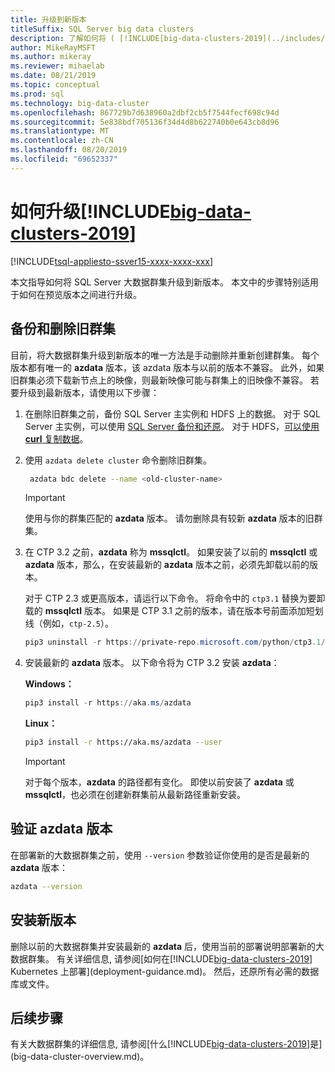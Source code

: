 ```yaml
---
title: 升级到新版本
titleSuffix: SQL Server big data clusters
description: 了解如何将 ( [!INCLUDE[big-data-clusters-2019](../includes/ssbigdataclusters-ver15.md)]预览版) 升级到新版本。
author: MikeRayMSFT
ms.author: mikeray
ms.reviewer: mihaelab
ms.date: 08/21/2019
ms.topic: conceptual
ms.prod: sql
ms.technology: big-data-cluster
ms.openlocfilehash: 867729b7d638960a2dbf2cb5f7544fecf698c94d
ms.sourcegitcommit: 5e838bdf705136f34d4d8b622740b0e643cb8d96
ms.translationtype: MT
ms.contentlocale: zh-CN
ms.lasthandoff: 08/20/2019
ms.locfileid: "69652337"
---
```

# <a name="how-to-upgrade-includebig-data-clusters-2019includesssbigdataclusters-ss-novermd"></a>如何升级[!INCLUDE[big-data-clusters-2019](../includes/ssbigdataclusters-ss-nover.md)]

[!INCLUDE[tsql-appliesto-ssver15-xxxx-xxxx-xxx](../includes/tsql-appliesto-ssver15-xxxx-xxxx-xxx.md)]

本文指导如何将 SQL Server 大数据群集升级到新版本。 本文中的步骤特别适用于如何在预览版本之间进行升级。

## <a name="backup-and-delete-the-old-cluster"></a>备份和删除旧群集

目前，将大数据群集升级到新版本的唯一方法是手动删除并重新创建群集。 每个版本都有唯一的 **azdata** 版本，该 azdata 版本与以前的版本不兼容。 此外，如果旧群集必须下载新节点上的映像，则最新映像可能与群集上的旧映像不兼容。 若要升级到最新版本，请使用以下步骤：

1. 在删除旧群集之前，备份 SQL Server 主实例和 HDFS 上的数据。 对于 SQL Server 主实例，可以使用 [SQL Server 备份和还原](data-ingestion-restore-database.md)。 对于 HDFS，[可以使用 **curl** 复制数据](data-ingestion-curl.md)。

1. 使用 `azdata delete cluster` 命令删除旧群集。

   ```bash
    azdata bdc delete --name <old-cluster-name>
   ```

   > [!Important]
   > 使用与你的群集匹配的 **azdata** 版本。 请勿删除具有较新 **azdata** 版本的旧群集。

1. 在 CTP 3.2 之前，**azdata** 称为 **mssqlctl**。 如果安装了以前的 **mssqlctl** 或 **azdata** 版本，那么，在安装最新的 **azdata** 版本之前，必须先卸载以前的版本。

   对于 CTP 2.3 或更高版本，请运行以下命令。 将命令中的 `ctp3.1` 替换为要卸载的 **mssqlctl** 版本。 如果是 CTP 3.1 之前的版本，请在版本号前面添加短划线（例如，`ctp-2.5`）。

   ```powershell
   pip3 uninstall -r https://private-repo.microsoft.com/python/ctp3.1/mssqlctl/requirements.txt
   ```

1. 安装最新的 **azdata** 版本。 以下命令将为 CTP 3.2 安装 **azdata**：

   **Windows：**

   ```powershell
   pip3 install -r https://aka.ms/azdata
   ```

   **Linux：**

   ```bash
   pip3 install -r https://aka.ms/azdata --user
   ```

   > [!IMPORTANT]
   > 对于每个版本，**azdata** 的路径都有变化。 即使以前安装了 **azdata** 或 **mssqlctl**，也必须在创建新群集前从最新路径重新安装。

## <a id="azdataversion"></a> 验证 azdata 版本

在部署新的大数据群集之前，使用 `--version` 参数验证你使用的是否是最新的 **azdata** 版本：

```bash
azdata --version
```

## <a name="install-the-new-release"></a>安装新版本

删除以前的大数据群集并安装最新的 **azdata** 后，使用当前的部署说明部署新的大数据群集。 有关详细信息, 请参阅[如何在[!INCLUDE[big-data-clusters-2019](../includes/ssbigdataclusters-ss-nover.md)] Kubernetes 上部署](deployment-guidance.md)。 然后，还原所有必需的数据库或文件。

## <a name="next-steps"></a>后续步骤

有关大数据群集的详细信息, 请参阅[什么[!INCLUDE[big-data-clusters-2019](../includes/ssbigdataclusters-ss-nover.md)]是](big-data-cluster-overview.md)。
